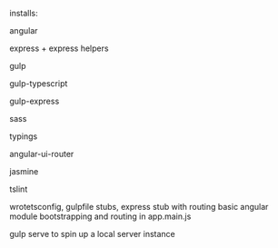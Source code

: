 installs:

angular

express + express helpers

gulp

gulp-typescript

gulp-express

sass

typings

angular-ui-router

jasmine

tslint

wrotetsconfig, gulpfile stubs, express stub with routing
basic angular module bootstrapping and routing in app.main.js

gulp serve to spin up a local server instance
